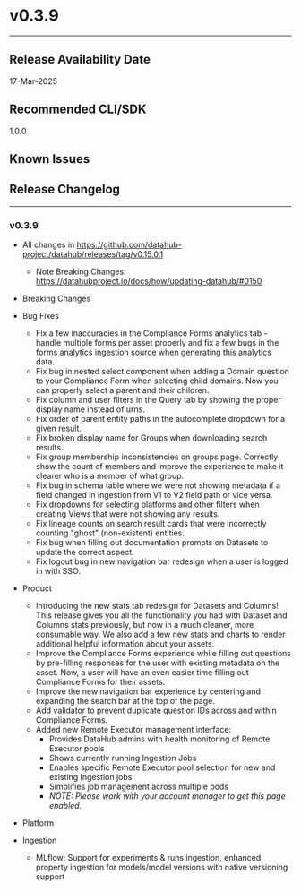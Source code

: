# v0.3.9
---

Release Availability Date
---
17-Mar-2025

Recommended CLI/SDK
---
1.0.0

## Known Issues


## Release Changelog
---

### v0.3.9

- All changes in https://github.com/datahub-project/datahub/releases/tag/v0.15.0.1
    - Note Breaking Changes: https://datahubproject.io/docs/how/updating-datahub/#0150

- Breaking Changes

- Bug Fixes
  - Fix a few inaccuracies in the Compliance Forms analytics tab - handle multiple forms per asset properly and fix a few bugs in the forms analytics ingestion source when generating this analytics data.
  - Fix bug in nested select component when adding a Domain question to your Compliance Form when selecting child domains. Now you can properly select a parent and their children.
  - Fix column and user filters in the Query tab by showing the proper display name instead of urns.
  - Fix order of parent entity paths in the autocomplete dropdown for a given result.
  - Fix broken display name for Groups when downloading search results.
  - Fix group membership inconsistencies on groups page. Correctly show the count of members and improve the experience to make it clearer who is a member of what group.
  - Fix bug in schema table where we were not showing metadata if a field changed in ingestion from V1 to V2 field path or vice versa.
  - Fix dropdowns for selecting platforms and other filters when creating Views that were not showing any results.
  - Fix lineage counts on search result cards that were incorrectly counting "ghost" (non-existent) entities.
  - Fix bug when filling out documentation prompts on Datasets to update the correct aspect.
  - Fix logout bug in new navigation bar redesign when a user is logged in with SSO.

- Product
  - Introducing the new stats tab redesign for Datasets and Columns! This release gives you all the functionality you had with Dataset and Columns stats previously, but now in a much cleaner, more consumable way. We also add a few new stats and charts to render additional helpful information about your assets.
  - Improve the Compliance Forms experience while filling out questions by pre-filling responses for the user with existing metadata on the asset. Now, a user will have an even easier time filling out Compliance Forms for their assets.
  - Improve the new navigation bar experience by centering and expanding the search bar at the top of the page.
  - Add validator to prevent duplicate question IDs across and within Compliance Forms.
  - Added new Remote Executor management interface:
    - Provides DataHub admins with health monitoring of Remote Executor pools
    - Shows currently running Ingestion Jobs
    - Enables specific Remote Executor pool selection for new and existing Ingestion jobs
    - Simplifies job management across multiple pods
    - _NOTE: Please work with your account manager to get this page enabled._

- Platform

- Ingestion 
  - MLflow: Support for experiments & runs ingestion, enhanced property ingestion for models/model versions with native versioning support
